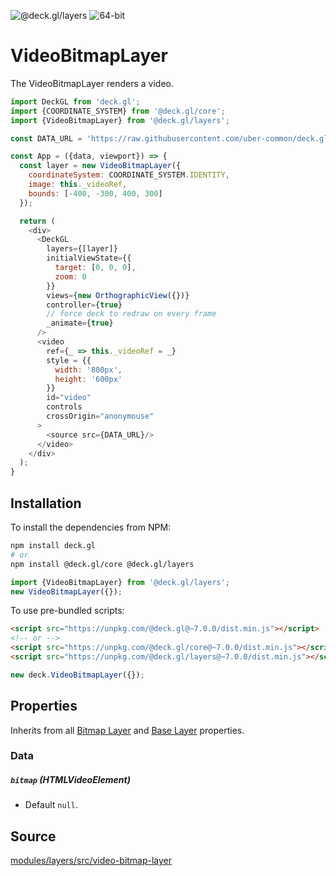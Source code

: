 <p class="badges">
  <img src="https://img.shields.io/badge/@deck.gl/layers-lightgrey.svg?style=flat-square" alt="@deck.gl/layers" />
  <img src="https://img.shields.io/badge/fp64-yes-blue.svg?style=flat-square" alt="64-bit" />
</p>

# VideoBitmapLayer

The VideoBitmapLayer renders a video. 

```js
import DeckGL from 'deck.gl';
import {COORDINATE_SYSTEM} from '@deck.gl/core';
import {VideoBitmapLayer} from '@deck.gl/layers';

const DATA_URL = 'https://raw.githubusercontent.com/uber-common/deck.gl-data/master/examples/ascii/Felix_BoldKingCole.mp4';

const App = ({data, viewport}) => {
  const layer = new VideoBitmapLayer({
    coordinateSystem: COORDINATE_SYSTEM.IDENTITY,
    image: this._videoRef,
    bounds: [-400, -300, 400, 300]
  });

  return (
    <div>
      <DeckGL 
        layers={[layer]}
        initialViewState={{
          target: [0, 0, 0],
          zoom: 0
        }}
        views={new OrthographicView({})}
        controller={true}
        // force deck to redraw on every frame
        _animate={true}
      />
      <video
        ref={_ => this._videoRef = _}
        style = {{
          width: '800px',
          height: '600px'
        }}
        id="video"
        controls
        crossOrigin="anonymouse"
      >
        <source src={DATA_URL}/>
      </video>
    </div>
  );
}
```

## Installation

To install the dependencies from NPM:

```bash
npm install deck.gl
# or
npm install @deck.gl/core @deck.gl/layers
```

```js
import {VideoBitmapLayer} from '@deck.gl/layers';
new VideoBitmapLayer({});
```

To use pre-bundled scripts:

```html
<script src="https://unpkg.com/@deck.gl@~7.0.0/dist.min.js"></script>
<!-- or -->
<script src="https://unpkg.com/@deck.gl/core@~7.0.0/dist.min.js"></script>
<script src="https://unpkg.com/@deck.gl/layers@~7.0.0/dist.min.js"></script>
```

```js
new deck.VideoBitmapLayer({});
```


## Properties

Inherits from all [Bitmap Layer](/docs/layers/bitmap-layer.md) and [Base Layer](/docs/api-reference/layer.md) properties.

### Data

##### `bitmap` (HTMLVideoElement)

- Default `null`.

## Source
[modules/layers/src/video-bitmap-layer](https://github.com/uber/deck.gl/tree/master/modules/layers/src/video-bitmap-layer)
